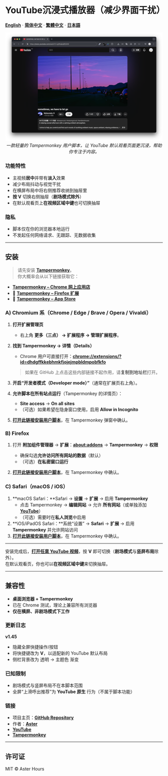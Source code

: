 # YouTube沉浸式播放器（减少界面干扰）

**[English](README.md)** · **[简体中文](README.zh-CN.md)** · **[繁體中文](README.zh-TW.md)** · **[日本語](README.ja.md)**

<p align="center">
  <img src="./example.png"
       alt="YouTube Immersive Player – demo"
       width="800"
       style="max-width:100%; height:auto;">
  <br>
  <em>一款轻量的 Tampermonkey 用户脚本，让 YouTube 默认观看页面更沉浸，帮助你专注于内容。</em>
</p>


### 功能特性

- 主视频**居中**并带有**淡入**效果
- 减少布局抖动与视觉干扰
- 在横屏布局中将右侧推荐收纳到抽屉里
- **按 V** 切换右侧抽屉（**剧场模式除外**）
- 在默认观看页上**在视频区域中键**也可切换抽屉

### 隐私

- 脚本仅在你的浏览器本地运行  
- 不发起任何网络请求、无跟踪、无数据收集

---

## 安装

> 请先安装 **[Tampermonkey](https://www.tampermonkey.net/)**。  
> 你大概率会从以下链接获取它：

- **[Tampermonkey – Chrome 网上应用店](https://chromewebstore.google.com/detail/tampermonkey/dhdgffkkebhmkfjojejmpbldmpobfkfo)**
- 🦊 **[Tampermonkey – Firefox 扩展](https://addons.mozilla.org/firefox/addon/tampermonkey/)**
-  **[Tampermonkey – App Store](https://apps.apple.com/us/app/tampermonkey/id6738342400)**

### A) Chromium 系（Chrome / Edge / Brave / Opera / Vivaldi）

1. **打开扩展管理页**  
   - 右上角 **更多（三点） → 扩展程序 → 管理扩展程序**。

2. **找到 Tampermonkey → 详情（Details）**  
   - Chrome 用户可直接打开：**[chrome://extensions/?id=dhdgffkkebhmkfjojejmpbldmpobfkfo](chrome://extensions/?id=dhdgffkkebhmkfjojejmpbldmpobfkfo)**  
   > 如果在 GitHub 上点击这些内部链接不起作用，请**复制到地址栏**打开。

3. **开启“开发者模式（Developer mode）”**（通常在扩展页右上角）。

4. **允许脚本在所有站点运行**（Tampermonkey 的详情页）：  
   - **Site access** → **On all sites**  
   - （可选）如果希望在隐身窗口使用，启用 **Allow in Incognito**

5. **[打开此链接安装用户脚本](https://raw.githubusercontent.com/AsterHours/youtube-immersive-player/main/youtube-immersive-player.user.js)**，在 Tampermonkey 弹窗中确认。

### B) Firefox

1. 打开 **附加组件管理器** → **扩展**：**[about:addons](about:addons)** → **Tampermonkey** → **权限**  
   - 确保勾选**允许访问所有网站的数据**（默认）  
   - （可选）**在私密窗口运行**

2. **[打开此链接安装用户脚本](https://raw.githubusercontent.com/AsterHours/youtube-immersive-player/main/youtube-immersive-player.user.js)**，在 Tampermonkey 中确认。

### C) Safari（macOS / iOS）

1. **macOS Safari：**Safari → **设置** → **扩展** → 启用 **Tampermonkey**  
   - 点击 Tampermonkey → **编辑网站** → 允许 **所有网站**（或单独添加 **[YouTube](https://www.youtube.com/)**）  
   - （可选）需要时在**私人浏览**中启用
2. **iOS/iPadOS Safari：**系统“设置” → **Safari** → **扩展** → 启用 **Tampermonkey** 并允许网站访问  
3. **[打开此链接安装用户脚本](https://raw.githubusercontent.com/AsterHours/youtube-immersive-player/main/youtube-immersive-player.user.js)**，在 Tampermonkey 中确认。

---

安装完成后，**[打开任意 YouTube 视频](https://www.youtube.com/watch?v=az0J8O8wRU8)**，按 **V** 即可切换（**剧场模式**与**竖屏布局**除外）。  
在默认观看页，你也可以**在视频区域中键**来切换抽屉。

---

## 兼容性

- **桌面浏览器 + Tampermonkey**
- 已在 Chrome 测试，理论上兼容所有浏览器
- **仅在横屏、非剧场模式下工作**

### 更新日志

**v1.45**
- 隐藏全屏快捷操作/按钮
- 将快捷键改为 **V**，以适配新的 YouTube 默认布局
- 侧栏背景改为 透明 → 主题色 渐变

### 已知限制

- 剧场模式与竖屏布局不在本脚本范围  
- 全屏“上滑呼出推荐”为 **YouTube 原生** 行为（不属于脚本功能）

### 链接

- 项目主页：**[GitHub Repository](https://github.com/AsterHours/youtube-immersive-player)**  
- 作者：**[Aster](https://github.com/AsterHours)**  
- **[YouTube](https://www.youtube.com/)**  
- **[Tampermonkey](https://www.tampermonkey.net/)**

---

## 许可证

MIT © Aster Hours
